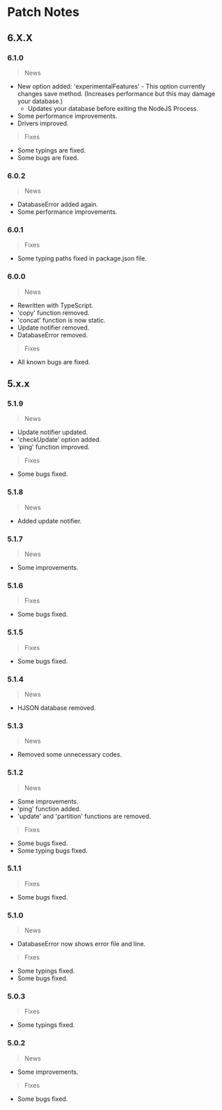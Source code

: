 # Patch Notes

## 6.X.X

### 6.1.0
> News
- New option added: 'experimentalFeatures' - This option currently changes save method. (Increases performance but this may damage your database.)
  * Updates your database before exiting the NodeJS Process.
- Some performance improvements.
- Drivers improved.
> Fixes
- Some typings are fixed.
- Some bugs are fixed.

### 6.0.2
> News
- DatabaseError added again.
- Some performance improvements.

### 6.0.1
> Fixes
- Some typing paths fixed in package.json file.

### 6.0.0
> News
- Rewritten with TypeScript.
- 'copy' function removed.
- 'concat' function is now static.
- Update notifier removed.
- DatabaseError removed.
> Fixes
- All known bugs are fixed.

## 5.x.x

### 5.1.9
> News
- Update notifier updated.
- 'checkUpdate' option added.
- 'ping' function improved.
> Fixes
- Some bugs fixed.

### 5.1.8
> News
- Added update notifier.

### 5.1.7
> News
- Some improvements.

### 5.1.6
> Fixes
- Some bugs fixed.

### 5.1.5 
> Fixes
- Some bugs fixed.

### 5.1.4
> News
- HJSON database removed.

### 5.1.3
> News
- Removed some unnecessary codes.
 
### 5.1.2
> News
- Some improvements.
- 'ping' function added.
- 'update' and 'partition' functions are removed.
> Fixes
- Some bugs fixed.
- Some typing bugs fixed.

### 5.1.1
> Fixes
- Some bugs fixed.

### 5.1.0
> News
- DatabaseError now shows error file and line.
> Fixes
- Some typings fixed.
- Some bugs fixed.

### 5.0.3
> Fixes
- Some typings fixed.

### 5.0.2
> News
- Some improvements.
> Fixes
- Some bugs fixed.